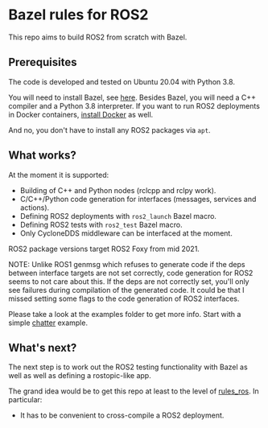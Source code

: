 # Bazel rules for ROS2

This repo aims to build ROS2 from scratch with Bazel.

## Prerequisites

The code is developed and tested on Ubuntu 20.04 with Python 3.8.

You will need to install Bazel, see [here](https://docs.bazel.build/versions/master/install.html).
Besides Bazel, you will need a C++ compiler and a Python 3.8 interpreter.
If you want to run ROS2 deployments in Docker containers, [install Docker](https://docs.docker.com/engine/install/ubuntu/)
as well.

And no, you don't have to install any ROS2 packages via `apt`.

## What works?

At the moment it is supported:

- Building of C++ and Python nodes (rclcpp and rclpy work).
- C/C++/Python code generation for interfaces (messages, services and actions).
- Defining ROS2 deployments with `ros2_launch` Bazel macro.
- Defining ROS2 tests with `ros2_test` Bazel macro.
- Only CycloneDDS middleware can be interfaced at the moment.

ROS2 package versions target ROS2 Foxy from mid 2021.

NOTE: Unlike ROS1 genmsg which refuses to generate code if the deps between
interface targets are not set correctly, code generation for ROS2 seems to not
care about this. If the deps are not correctly set, you'll only see failures
during compilation of the generated code. It could be that I missed setting some
flags to the code generation of ROS2 interfaces.

Please take a look at the examples folder to get more info. Start with a simple
[chatter](examples/chatter) example.

## What's next?

The next step is to work out the ROS2 testing functionality with Bazel as well
as well as defining a rostopic-like app.

The grand idea would be to get this repo at least to the level of
[rules_ros](https://github.com/oasis-robotics/rules_ros). In particular:
- It has to be convenient to cross-compile a ROS2 deployment.

